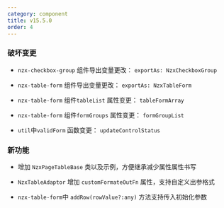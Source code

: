 ```yaml
---
category: component
title: v15.5.0
order: 4
---
```


### 破坏变更

- `nzx-checkbox-group` 组件导出变量更改： `exportAs: NzxCheckboxGroup`

- `nzx-table-form` 组件导出变量更改： `exportAs: NzxTableForm`
- `nzx-table-form` 组件`tableList` 属性变更： `tableFormArray`
- `nzx-table-form` 组件`formGroups` 属性变更： `formGroupList`

- `util`中`validForm` 函数变更： `updateControlStatus`

### 新功能

- 增加 `NzxPageTableBase` 类以及示例，方便继承减少属性属性书写
- `NzxTableAdaptor` 增加 `customFormateOutFn` 属性，支持自定义出参格式

- `nzx-table-form`中 `addRow(rowValue?:any)` 方法支持传入初始化参数
